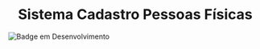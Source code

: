 <h1 align="center"> Sistema Cadastro Pessoas Físicas </h1>

![Badge em Desenvolvimento](http://img.shields.io/static/v1?label=STATUS&message=EM%20DESENVOLVIMENTO&color=GREEN&style=for-the-badge)